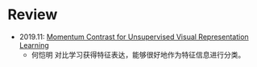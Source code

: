 # Review
* 2019.11: [Momentum Contrast for Unsupervised Visual Representation Learning](https://arxiv.org/abs/1911.05722)
  - 何恺明 对比学习获得特征表达，能够很好地作为特征信息进行分类。
